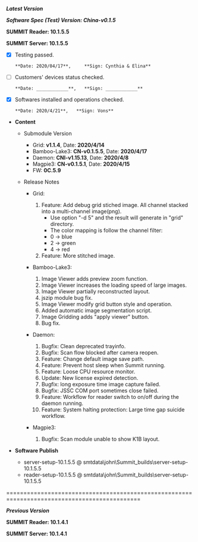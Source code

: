 ***Latest Version***

***Software Spec (Test) Version: China-v0.1.5***

**SUMMIT Reader: 10.1.5.5**

**SUMMIT Server: 10.1.5.5**

* [x] Testing passed. 

      **Date: 2020/04/17**,     **Sign: Cynthia & Elina**

* [ ] Customers' devices status checked. 

      **Date: ____________**,   **Sign: ____________**

* [x] Softwares installed and operations checked. 

      **Date: 2020/4/21**,   **Sign: Vons**

*  **Content**
    *  Submodule Version
        *  Grid: **v1.1.4**,          Date: **2020/4/14**
        *  Bamboo-Lake3: **CN-v0.1.5.5**,  Date: **2020/4/17**
        *  Daemon: **CNI-v1.15.13**,        Date: **2020/4/8**
        *  Magpie3: **CN-v0.1.5.1**,       Date: **2020/4/15**
        *  FW: **0C.5.9**

    *  Release Notes
        *  Grid:
            1. Feature: Add debug grid stiched image. All channel stacked into a multi-channel image(png).
                - Use option "-d 5" and the result will generate in "grid" directory.
                - The color mapping is follow the channel filter:
                - 0 -> blue
                - 2 -> green
                - 4 -> red
            2. Feature: More stitched image.

        * Bamboo-Lake3:
            1. Image Viewer adds preview zoom function.
            2. Image Viewer increases the loading speed of large images.
            3. Image Viewer partially reconstructed layout.
            4. jszip module bug fix.
            5. Image Viewer modify grid button style and operation.
            6. Added automatic image segmentation script.
            7. Image Gridding adds "apply viewer" button.
            8. Bug fix.

        *  Daemon:
            1. Bugfix: Clean deprecated trayinfo.
            2. Bugfix: Scan flow blocked after camera reopen.
            3. Feature: Change default image save path.
            4. Feature: Prevent host sleep when Summit running.
            5. Feature: Loose CPU resource monitor.
            6. Update: New license expired detection.
            7. Bugfix: long exposure time image capture failed.
            8. Bugfix: JSSC COM port sometimes close failed.
            9. Feature: Workflow for reader switch to on/off during the daemon running.
            10. Feature: System halting protection: Large time gap suicide workflow.
            
        *  Magpie3:
            1. Bugfix: Scan module unable to show K1B layout.
        
* **Software Publish** 
    * server-setup-10.1.5.5 @ smtdata\john\Summit_builds\server-setup-10.1.5.5
    * reader-setup-10.1.5.5 @ smtdata\john\Summit_builds\server-setup-10.1.5.5

=============================================================================================

***Previous Version***

**SUMMIT Reader: 10.1.4.1**

**SUMMIT Server: 10.1.4.1**
